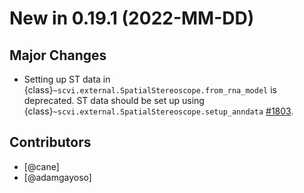 # New in 0.19.1 (2022-MM-DD)

## Major Changes

-   Setting up ST data in {class}`~scvi.external.SpatialStereoscope.from_rna_model` is deprecated. ST data should be set up using {class}`~scvi.external.SpatialStereoscope.setup_anndata` [#1803].

## Contributors

-   [@cane]
-   [@adamgayoso]

[#1803]: https://github.com/YosefLab/scvi-tools/pull/1803

